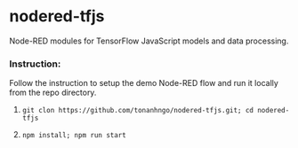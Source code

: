 # nodered-tfjs
Node-RED modules for TensorFlow JavaScript models and data processing.

### Instruction:
Follow the instruction to setup the demo Node-RED flow and run it locally from the repo directory.

1. ```git clon https://github.com/tonanhngo/nodered-tfjs.git; cd nodered-tfjs```

2. ```npm install; npm run start```
